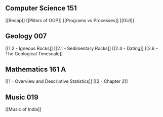 ## Computer Science 151
[[Recap]]
[[Pillars of OOP]]
[[Programs vs Processes]]
[[GUI]]
## Geology 007
[[1.2 - Igneous Rocks]]
[[2.1 - Sedimentary Rocks]]
[[2.4 - Dating]]
[[2.6 - The Geological Timescale]]
## Mathematics 161 A
[[1 - Overview and Descriptive Statistics]]
[[2 - Chapter 2]]
## Music 019
[[Music of India]]